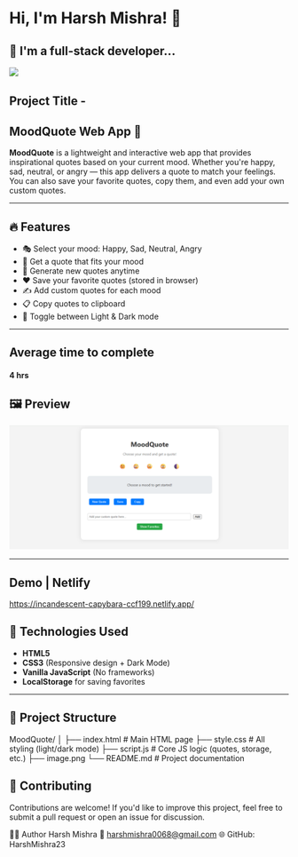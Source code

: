 # Hi, I'm Harsh Mishra! 👋

## 🚀 I'm a full-stack developer...
<img src="https://user-images.githubusercontent.com/73097560/115834477-dbab4500-a447-11eb-908a-139a6edaec5c.gif">

## Project Title - 

## MoodQuote Web App 🌈

**MoodQuote** is a lightweight and interactive web app that provides inspirational quotes based on your current mood. Whether you're happy, sad, neutral, or angry — this app delivers a quote to match your feelings. You can also save your favorite quotes, copy them, and even add your own custom quotes.

---

## 🔥 Features

- 🎭 Select your mood: Happy, Sad, Neutral, Angry
- 📜 Get a quote that fits your mood
- 🔁 Generate new quotes anytime
- ❤️ Save your favorite quotes (stored in browser)
- ✍️ Add custom quotes for each mood
- 📋 Copy quotes to clipboard
- 🌙 Toggle between Light & Dark mode

---

## Average time to complete
#### 4 hrs

## 🖼️ Preview

![alt](./image.png)

---

## Demo | Netlify
https://incandescent-capybara-ccf199.netlify.app/

## 🚀 Technologies Used

- **HTML5**
- **CSS3** (Responsive design + Dark Mode)
- **Vanilla JavaScript** (No frameworks)
- **LocalStorage** for saving favorites

---

## 📁 Project Structure

MoodQuote/
│
├── index.html # Main HTML page
├── style.css # All styling (light/dark mode)
├── script.js # Core JS logic (quotes, storage, etc.)
├── image.png
└── README.md # Project documentation

## 🤝 Contributing

Contributions are welcome! If you'd like to improve this project, feel free to submit a pull request or open an issue for discussion.

👨‍💻 Author
Harsh Mishra
📧 harshmishra0068@gmail.com
🌐 GitHub: HarshMishra23